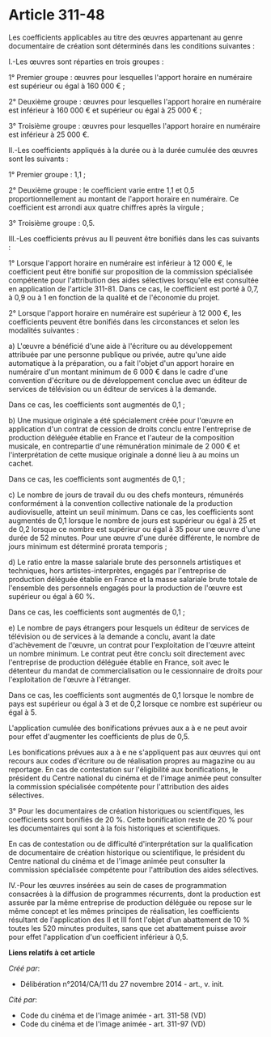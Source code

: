 # Article 311-48

Les coefficients applicables au titre des œuvres appartenant au genre documentaire de création sont déterminés dans les
conditions suivantes : 

I.-Les œuvres sont réparties en trois groupes : 

1° Premier groupe : œuvres pour lesquelles l'apport horaire en numéraire est supérieur ou égal à 160 000 € ; 

2° Deuxième groupe : œuvres pour lesquelles l'apport horaire en numéraire est inférieur à 160 000 € et supérieur ou égal à 25
000 € ; 

3° Troisième groupe : œuvres pour lesquelles l'apport horaire en numéraire est inférieur à 25 000 €. 

II.-Les coefficients appliqués à la durée ou à la durée cumulée des œuvres sont les suivants : 

1° Premier groupe : 1,1 ; 

2° Deuxième groupe : le coefficient varie entre 1,1 et 0,5 proportionnellement au montant de l'apport horaire en numéraire.
Ce coefficient est arrondi aux quatre chiffres après la virgule ; 

3° Troisième groupe : 0,5. 

III.-Les coefficients prévus au II peuvent être bonifiés dans les cas suivants : 

1° Lorsque l'apport horaire en numéraire est inférieur à 12 000 €, le coefficient peut être bonifié sur proposition de la
commission spécialisée compétente pour l'attribution des aides sélectives lorsqu'elle est consultée en application de
l'article 311-81. Dans ce cas, le coefficient est porté à 0,7, à 0,9 ou à 1 en fonction de la qualité et de l'économie du
projet. 

2° Lorsque l'apport horaire en numéraire est supérieur à 12 000 €, les coefficients peuvent être bonifiés dans les
circonstances et selon les modalités suivantes : 

a) L'œuvre a bénéficié d'une aide à l'écriture ou au développement attribuée par une personne publique ou privée, autre
qu'une aide automatique à la préparation, ou a fait l'objet d'un apport horaire en numéraire d'un montant minimum de 6 000 €
dans le cadre d'une convention d'écriture ou de développement conclue avec un éditeur de services de télévision ou un éditeur
de services à la demande. 

Dans ce cas, les coefficients sont augmentés de 0,1 ; 

b) Une musique originale a été spécialement créée pour l'œuvre en application d'un contrat de cession de droits conclu entre
l'entreprise de production déléguée établie en France et l'auteur de la composition musicale, en contrepartie d'une
rémunération minimale de 2 000 € et l'interprétation de cette musique originale a donné lieu à au moins un cachet. 

Dans ce cas, les coefficients sont augmentés de 0,1 ; 

c) Le nombre de jours de travail du ou des chefs monteurs, rémunérés conformément à la convention collective nationale de la
production audiovisuelle, atteint un seuil minimum. Dans ce cas, les coefficients sont augmentés de 0,1 lorsque le nombre de
jours est supérieur ou égal à 25 et de 0,2 lorsque ce nombre est supérieur ou égal à 35 pour une œuvre d'une durée de 52
minutes. Pour une œuvre d'une durée différente, le nombre de jours minimum est déterminé prorata temporis ; 

d) Le ratio entre la masse salariale brute des personnels artistiques et techniques, hors artistes-interprètes, engagés par
l'entreprise de production déléguée établie en France et la masse salariale brute totale de l'ensemble des personnels engagés
pour la production de l'œuvre est supérieur ou égal à 60 %. 

Dans ce cas, les coefficients sont augmentés de 0,1 ; 

e) Le nombre de pays étrangers pour lesquels un éditeur de services de télévision ou de services à la demande a conclu, avant
la date d'achèvement de l'œuvre, un contrat pour l'exploitation de l'œuvre atteint un nombre minimum. Le contrat peut être
conclu soit directement avec l'entreprise de production déléguée établie en France, soit avec le détenteur du mandat de
commercialisation ou le cessionnaire de droits pour l'exploitation de l'œuvre à l'étranger. 

Dans ce cas, les coefficients sont augmentés de 0,1 lorsque le nombre de pays est supérieur ou égal à 3 et de 0,2 lorsque ce
nombre est supérieur ou égal à 5. 

L'application cumulée des bonifications prévues aux a à e ne peut avoir pour effet d'augmenter les coefficients de plus de
0,5. 

Les bonifications prévues aux a à e ne s'appliquent pas aux œuvres qui ont recours aux codes d'écriture ou de réalisation
propres au magazine ou au reportage. En cas de contestation sur l'éligibilité aux bonifications, le président du Centre
national du cinéma et de l'image animée peut consulter la commission spécialisée compétente pour l'attribution des aides
sélectives. 

3° Pour les documentaires de création historiques ou scientifiques, les coefficients sont bonifiés de 20 %. Cette
bonification reste de 20 % pour les documentaires qui sont à la fois historiques et scientifiques. 

En cas de contestation ou de difficulté d'interprétation sur la qualification de documentaire de création historique ou
scientifique, le président du Centre national du cinéma et de l'image animée peut consulter la commission spécialisée
compétente pour l'attribution des aides sélectives. 

IV.-Pour les œuvres insérées au sein de cases de programmation consacrées à la diffusion de programmes récurrents, dont la
production est assurée par la même entreprise de production déléguée ou repose sur le même concept et les mêmes principes de
réalisation, les coefficients résultant de l'application des II et III font l'objet d'un abattement de 10 % toutes les 520
minutes produites, sans que cet abattement puisse avoir pour effet l'application d'un coefficient inférieur à 0,5.

**Liens relatifs à cet article**

_Créé par_:

  - Délibération n°2014/CA/11 du 27 novembre 2014 - art., v. init.

_Cité par_:

  - Code du cinéma et de l'image animée - art. 311-58 (VD)
  - Code du cinéma et de l'image animée - art. 311-97 (VD)
